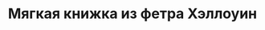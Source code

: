 ---
title: Мягкая книжка из фетра Хэллоуин
description: Купить мягкую развивающую книжку из фетра Хэллоуин ручной работы в магазине KiddyTrick

layout: product
permalink: /:path

weight: 22

product-name: 'Мягкая книжка "Хэллоуин"'
product-desc: '<p>Мягкая развивающая книжка состоит из 6 игровых страниц. На первой странице ребенку предстоит украсить двор дома к хэллоуину, а предметы для украшения сложены на второй странице в коробке. На третьей странице растут тыквы разного размера, но кто-то снял с них шляпы и надел их на воздушные шары - нужно подобрать верную шляпу. На последних страницах поселились привидения - по ночам они играют на дереве, а днем сидят в своем замке. На обложку книги нашита тыква, в которой можно “включить и выключить” свет, потянув за шнурок с бусинами.</p>'

product-video: '<div style="position:relative;height:0;padding-bottom:56.25%"><iframe src="https://www.youtube.com/embed/II1pZmiBzpE" width="640" height="360" frameborder="0" style="position:absolute;width:100%;height:100%;left:0" allowfullscreen></iframe></div>'

product-asteriks:
product-price: 3500

product-year: "от 2 лет"
product-size: "22х22х3 см"
product-time: "5-8 дней"

related:
- myagkaya-stranica-dozhdik
- myagkaya-stranica-korablik
- myagkaya-stranica-koty
- myagkaya-stranica-nebo
---